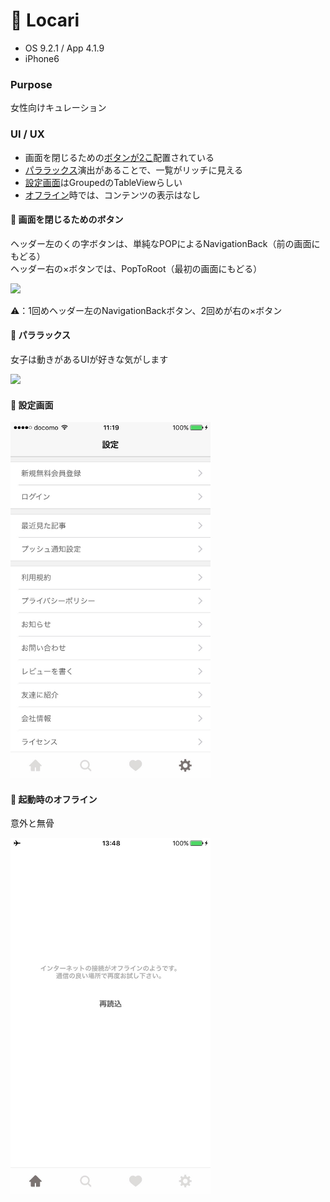 # 💄 Locari

* OS 9.2.1 / App 4.1.9
* iPhone6

### Purpose
女性向けキュレーション

### UI / UX
* 画面を閉じるための[ボタンが2こ](#locari_navButton)配置されている
* [パララックス](#locari_parallax)演出があることで、一覧がリッチに見える
* [設定画面](#locari_setting)はGroupedのTableViewらしい
* [オフライン](#locari_error)時では、コンテンツの表示はなし


#### :triangular_flag_on_post: <a name="locari_navButton">画面を閉じるためのボタン</a>
ヘッダー左のくの字ボタンは、単純なPOPによるNavigationBack（前の画面にもどる）  
ヘッダー右の×ボタンでは、PopToRoot（最初の画面にもどる）  

<img src="https://github.com/mafmoff/100Apps/blob/master/Resources/Images/locari_navButton.gif" width="320px">

⚠️：1回めヘッダー左のNavigationBackボタン、2回めが右の×ボタン   


#### :triangular_flag_on_post: <a name="locari_parallax">パララックス</a>
女子は動きがあるUIが好きな気がします

<img src="https://github.com/mafmoff/100Apps/blob/master/Resources/Images/locari_parallax.gif" width="320px">

#### :triangular_flag_on_post: <a name="locari_setting">設定画面</a>

<img src="https://github.com/mafmoff/100Apps/blob/master/Resources/Images/locari_setting.jpg" width="320px">

#### :triangular_flag_on_post: <a name="locari_error">起動時のオフライン</a>
意外と無骨

<img src="https://github.com/mafmoff/100Apps/blob/master/Resources/Images/locari_error.jpg" width="320px">
